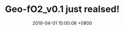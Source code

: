 ---
layout: post
title:  "Geo-fO2_v0.1 just realsed!"
date:   2019-04-01 15:00:08 +0800
categories: Geo-fO2 update
---